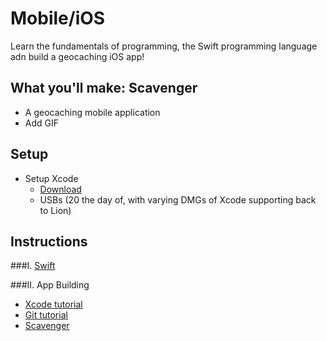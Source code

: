 # Mobile/iOS
Learn the fundamentals of programming, the Swift programming language adn build a geocaching iOS app!

## What you'll make: Scavenger
- A geocaching mobile application
- Add GIF


## Setup
- Setup Xcode
  - [Download](https://itunes.apple.com/us/app/xcode/id497799835?ls=1&mt=12)
  - USBs (20 the day of, with varying DMGs of Xcode supporting back to Lion)


## Instructions
###I. [Swift](swift.md)

###II. App Building
  - [Xcode tutorial](Xcde_Tips.md)
  - [Git tutorial](git_tutorial.md)
  - [Scavenger](Scavenger.md)

